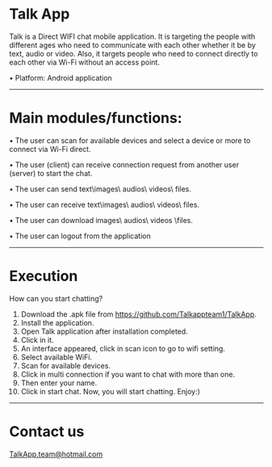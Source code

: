# Talk App 

Talk is a Direct WIFI chat mobile application. It is targeting the people with different ages who need to communicate with each other whether it be by text, audio or video. Also, it targets people who need to connect directly to each other via Wi-Fi without an access point.

• Platform: Android application
________________________________________
# Main modules/functions:

•	The user can scan for available devices and select a device or more to connect via Wi-Fi direct.

•	The user (client) can receive connection request from another user (server) to start the chat.

•	The user can send text\images\ audios\ videos\ files.

•	The user can receive text\images\ audios\ videos\ files.

•	The user can download images\ audios\ videos \files.

•	The user can logout from the application


________________________________________
# Execution 

How can you start chatting?
1.	Download the .apk file from https://github.com/Talkappteam1/TalkApp.
2.	Install the application.
3.	Open Talk application after installation completed.
4.	Click in it.
5.	An interface appeared, click in scan icon to go to wifi setting.
6.	Select available WiFi.
7.	Scan for available devices.
8.	Click in multi connection if you want to chat with more than one.
9.	Then enter your name.
10.	Click in start chat.
Now, you will start chatting. Enjoy:)
________________________________________
#  Contact us 
TalkApp.team@hotmail.com

